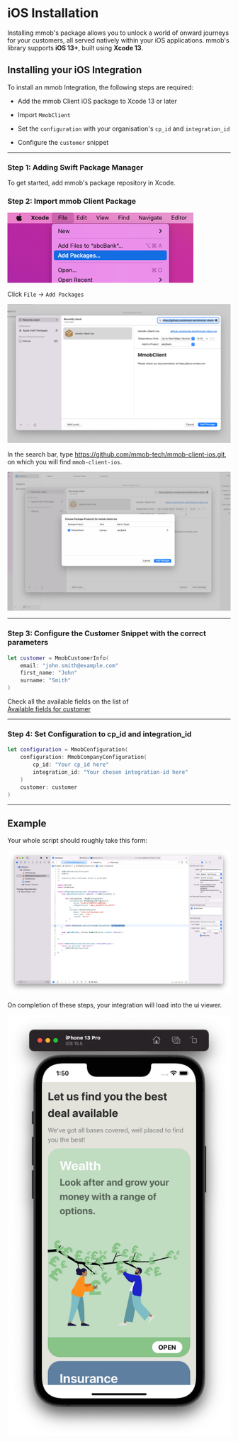 # iOS Installation

Installing mmob's package allows you to unlock a world of onward journeys for your customers, all served natively within your iOS applications. mmob's library supports **iOS 13+**, built using **Xcode 13**.

## Installing your iOS Integration

To install an mmob Integration, the following steps are required:

- Add the mmob Client iOS package to Xcode 13 or later

- Import `MmobClient`

- Set the `configuration` with your organisation's `cp_id` and `integration_id`

- Configure the `customer` snippet

---

### Step 1: Adding Swift Package Manager

To get started, add mmob's package repository in Xcode.

### Step 2: Import mmob Client Package

![](./../images/1-add-package-menu.png)

Click `File` -> `Add Packages`

![](./../images/2-add-package-modal.png)

In the search bar, type https://github.com/mmob-tech/mmob-client-ios.git, on which you will find `mmob-client-ios`.

![](./../images/3-add-package-modal-confirmation.png)

---

### Step 3: Configure the Customer Snippet with the correct parameters

```swift
let customer = MmobCustomerInfo(
    email: "john.smith@example.com"
    first_name: "John"
    surname: "Smith"
)
```

Check all the available fields on the list of  
[Available fields for customer](../../Collecting%20Data/1.-Customer-Info.md)

---

### Step 4: Set Configuration to cp_id and integration_id

```swift
let configuration = MmobConfiguration(
    configuration: MmobCompanyConfiguration(
        cp_id: "Your cp_id here"
        integration_id: "Your chosen integration-id here"
    )
    customer: customer
)
```

---

## Example

Your whole script should roughly take this form:

![](./../images/4-snippet-example.png)

On completion of these steps, your integration will load into the ui viewer.

![](./../images/5-phone-screen.png)
